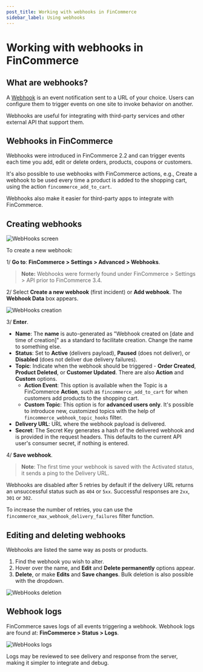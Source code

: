 ```yaml
---
post_title: Working with webhooks in FinCommerce
sidebar_label: Using webhooks
---
```


# Working with webhooks in FinCommerce

## What are webhooks?

A  [Webhook](http://en.wikipedia.org/wiki/Webhook)  is an event notification sent to a URL of your choice. Users can configure them to trigger events on one site to invoke behavior on another.

Webhooks are useful for integrating with third-party services and other external API that support them.

## Webhooks in FinCommerce

Webhooks were introduced in FinCommerce 2.2 and can trigger events each time you add, edit or delete orders, products, coupons or customers.

It's also possible to use webhooks with FinCommerce actions, e.g., Create a webhook to be used every time a product is added to the shopping cart, using the action  `fincommerce_add_to_cart`.

Webhooks also make it easier for third-party apps to integrate with FinCommerce.

## Creating webhooks

![WebHooks screen](https://fincommerce.com/wp-content/uploads/2013/01/woo-webhooks.png)

To create a new webhook:

1/ **Go to**: **FinCommerce > Settings > Advanced > Webhooks**.
> **Note:** Webhooks were formerly found under FinCommerce > Settings > API prior to FinCommerce 3.4.

2/ Select  **Create a new webhook**  (first incident) or  **Add webhook**. The **Webhook Data**  box appears.

![WebHooks creation](https://fincommerce.com/wp-content/uploads/2013/01/woo-webhooks.png)

3/  **Enter**.

- **Name**: The  **name**  is auto-generated as "Webhook created on [date and time of creation]" as a standard to facilitate creation. Change the name to something else.
- **Status**: Set to **Active** (delivers payload),  **Paused** (does not deliver), or **Disabled** (does not deliver due delivery failures).
- **Topic**: Indicate when the webhook should be triggered -  **Order Created**,  **Product Deleted**, or **Customer Updated**. There are also  **Action** and  **Custom** options.
    - **Action Event**: This option is available when the Topic is a FinCommerce **Action**, such as  `fincommerce_add_to_cart`  for when customers add products to the shopping cart.
    - **Custom Topic**: This option is for  **advanced users only**. It's possible to introduce new, customized topics with the help of  `fincommerce_webhook_topic_hooks`  filter.
- **Delivery URL**: URL where the webhook payload is delivered.
- **Secret**: The Secret Key generates a hash of the delivered webhook and is provided in the request headers. This defaults to the current API user's consumer secret, if nothing is entered.

4/ **Save webhook**.

> **Note**: The first time your webhook is saved with the Activated status, it sends a ping to the Delivery URL.

Webhooks are disabled after 5 retries by default if the delivery URL returns an unsuccessful status such as  `404`  or  `5xx`. Successful responses are  `2xx`,  `301`  or  `302`.

To increase the number of retries, you can use the  `fincommerce_max_webhook_delivery_failures`  filter function.

## Editing and deleting webhooks

Webhooks are listed the same way as posts or products.

1.  Find the webhook you wish to alter.
2.  Hover over the name, and  **Edit**  and  **Delete permanently**  options appear.
3.  **Delete**, or make  **Edits**  and  **Save changes**. Bulk deletion is also possible with the dropdown.

![WebHooks deletion](https://fincommerce.com/wp-content/uploads/2013/01/editdelete-webhook.png)

## Webhook logs

FinCommerce saves logs of all events triggering a webhook. Webhook logs are found at:  **FinCommerce > Status > Logs**.

![WebHooks logs](https://fincommerce.com/wp-content/uploads/2022/11/Viewing-FinCommerce-Webhook-Logs.png?w=650)

Logs may be reviewed to see delivery and response from the server, making it simpler to integrate and debug.
